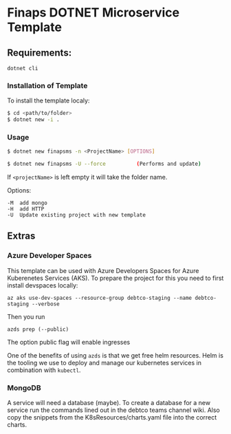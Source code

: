 # Finaps DOTNET Microservice Template

## Requirements:

`dotnet cli`

### Installation of Template

To install the template localy:

```sh
$ cd <path/to/folder>
$ dotnet new -i .
```

### Usage

```sh
$ dotnet new finapsms -n <ProjectName> [OPTIONS]

$ dotnet new finapsms -U --force          (Performs and update)
```

If `<projectName>` is left empty it will take the folder name.

Options:

```
-M  add mongo
-H  add HTTP
-U  Update existing project with new template
```

## Extras

### Azure Developer Spaces

This template can be used with Azure Developers Spaces for Azure Kuberenetes Services (AKS). To prepare the project for this you need to first install devspaces locally:

```shell
az aks use-dev-spaces --resource-group debtco-staging --name debtco-staging --verbose
```

Then you run

```shell
azds prep (--public)
```

The option public flag will enable ingresses

One of the benefits of using `azds` is that we get free helm resources. Helm is the tooling we use to deploy and manage our kubernetes services in combination with `kubectl`.

### MongoDB

A service will need a database (maybe). To create a database for a new service run the commands lined out in the debtco teams channel wiki. Also copy the snippets from the K8sResources/charts.yaml file into the correct charts.
